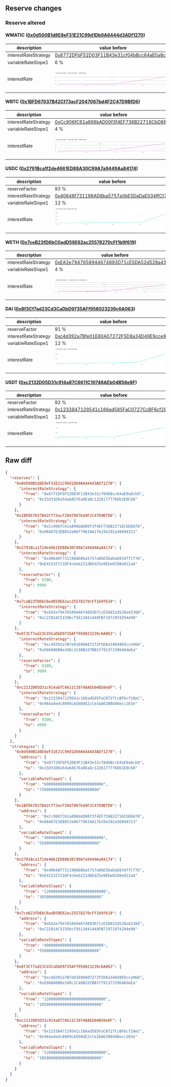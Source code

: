 ## Reserve changes

### Reserve altered

#### WMATIC ([0x0d500B1d8E8eF31E21C99d1Db9A6444d3ADf1270](https://polygonscan.com/address/0x0d500B1d8E8eF31E21C99d1Db9A6444d3ADf1270))

| description | value before | value after |
| --- | --- | --- |
| interestRateStrategy | [0x8772DFbF52D03F11B43e31cf04bBcc64aE0a8cb9](https://polygonscan.com/address/0x8772DFbF52D03F11B43e31cf04bBcc64aE0a8cb9) | [0x15d31D8a5da6A57Ea8EaDc12261777768b1E8C60](https://polygonscan.com/address/0x15d31D8a5da6A57Ea8EaDc12261777768b1E8C60) |
| variableRateSlope1 | 6 % | 7.5 % |
| interestRate | ![before](/.assets/77143c5a46b25bf69c298cbf04d18950d2149abe.svg) | ![after](/.assets/3edc0e07b861ca00a640e0f8226eec527c8b8a7e.svg) |

#### WBTC ([0x1BFD67037B42Cf73acF2047067bd4F2C47D9BfD6](https://polygonscan.com/address/0x1BFD67037B42Cf73acF2047067bd4F2C47D9BfD6))

| description | value before | value after |
| --- | --- | --- |
| interestRateStrategy | [0xCc906fC61a896bAD00f3f4EF736B22716CbD8878](https://polygonscan.com/address/0xCc906fC61a896bAD00f3f4EF736B22716CbD8878) | [0x08487E1EB852e06779634A176194192a36894313](https://polygonscan.com/address/0x08487E1EB852e06779634A176194192a36894313) |
| variableRateSlope1 | 4 % | 5.5 % |
| interestRate | ![before](/.assets/7e821ac7373e4183e9b22ee67a28713cdaaf813a.svg) | ![after](/.assets/84e3a03a9186ac92e165faf074bb8b82f37ccd3b.svg) |

#### USDC ([0x2791Bca1f2de4661ED88A30C99A7a9449Aa84174](https://polygonscan.com/address/0x2791Bca1f2de4661ED88A30C99A7a9449Aa84174))

| description | value before | value after |
| --- | --- | --- |
| reserveFactor | 93 % | 99.99 % |
| interestRateStrategy | [0x40648f731198AD8ba5757a0bE5DaDaE034ffCf76](https://polygonscan.com/address/0x40648f731198AD8ba5757a0bE5DaDaE034ffCf76) | [0xE41515721DF4c6eb221d6Ed25e9Ebe0108e822aA](https://polygonscan.com/address/0xE41515721DF4c6eb221d6Ed25e9Ebe0108e822aA) |
| variableRateSlope1 | 12 % | 10.5 % |
| interestRate | ![before](/.assets/6f633d9077d080479568e5342fc14c4507401d2f.svg) | ![after](/.assets/b61b9f647552ebe6f942e81eef7976081feb6193.svg) |

#### WETH ([0x7ceB23fD6bC0adD59E62ac25578270cFf1b9f619](https://polygonscan.com/address/0x7ceB23fD6bC0adD59E62ac25578270cFf1b9f619))

| description | value before | value after |
| --- | --- | --- |
| interestRateStrategy | [0xEA2e7947658944674893D71cE5DA52d528a43388](https://polygonscan.com/address/0xEA2e7947658944674893D71cE5DA52d528a43388) | [0xC22014C5159bcf56110414A9FB71971974294e98](https://polygonscan.com/address/0xC22014C5159bcf56110414A9FB71971974294e98) |
| variableRateSlope1 | 4 % | 5.5 % |
| interestRate | ![before](/.assets/1d6c5171b782bed1b660027d0e32763551b52b0b.svg) | ![after](/.assets/bd75b3f080495d9266b89bbcb3939640f40b1510.svg) |

#### DAI ([0x8f3Cf7ad23Cd3CaDbD9735AFf958023239c6A063](https://polygonscan.com/address/0x8f3Cf7ad23Cd3CaDbD9735AFf958023239c6A063))

| description | value before | value after |
| --- | --- | --- |
| reserveFactor | 91 % | 99.99 % |
| interestRateStrategy | [0xc4d392a7Bfe01E80A07272F5D8a34D49E9cce966](https://polygonscan.com/address/0xc4d392a7Bfe01E80A07272F5D8a34D49E9cce966) | [0xE66886B0e34Dc1C40B2d7BB1ff9137339648deEa](https://polygonscan.com/address/0xE66886B0e34Dc1C40B2d7BB1ff9137339648deEa) |
| variableRateSlope1 | 12 % | 10.5 % |
| interestRate | ![before](/.assets/9566c6dd3a1bea1498b3908b4be8b94c971a839d.svg) | ![after](/.assets/fc910560168602bfedc772effff9dc413e85716c.svg) |

#### USDT ([0xc2132D05D31c914a87C6611C10748AEb04B58e8F](https://polygonscan.com/address/0xc2132D05D31c914a87C6611C10748AEb04B58e8F))

| description | value before | value after |
| --- | --- | --- |
| reserveFactor | 92 % | 99.99 % |
| interestRateStrategy | [0x1233847129541c166ad585FaC0727CcBF6cf28eC](https://polygonscan.com/address/0x1233847129541c166ad585FaC0727CcBF6cf28eC) | [0x964a4edc8009cA560dE2cCe1bA6300d48ecc203e](https://polygonscan.com/address/0x964a4edc8009cA560dE2cCe1bA6300d48ecc203e) |
| variableRateSlope1 | 12 % | 10.5 % |
| interestRate | ![before](/.assets/ad5d77509bc0670471c898f81b8247410aaa1df4.svg) | ![after](/.assets/832056c5574a9da231dc39c6786eec7f22003ea6.svg) |

## Raw diff

```json
{
  "reserves": {
    "0x0d500B1d8E8eF31E21C99d1Db9A6444d3ADf1270": {
      "interestRateStrategy": {
        "from": "0x8772DFbF52D03F11B43e31cf04bBcc64aE0a8cb9",
        "to": "0x15d31D8a5da6A57Ea8EaDc12261777768b1E8C60"
      }
    },
    "0x1BFD67037B42Cf73acF2047067bd4F2C47D9BfD6": {
      "interestRateStrategy": {
        "from": "0xCc906fC61a896bAD00f3f4EF736B22716CbD8878",
        "to": "0x08487E1EB852e06779634A176194192a36894313"
      }
    },
    "0x2791Bca1f2de4661ED88A30C99A7a9449Aa84174": {
      "interestRateStrategy": {
        "from": "0x40648f731198AD8ba5757a0bE5DaDaE034ffCf76",
        "to": "0xE41515721DF4c6eb221d6Ed25e9Ebe0108e822aA"
      },
      "reserveFactor": {
        "from": 9300,
        "to": 9999
      }
    },
    "0x7ceB23fD6bC0adD59E62ac25578270cFf1b9f619": {
      "interestRateStrategy": {
        "from": "0xEA2e7947658944674893D71cE5DA52d528a43388",
        "to": "0xC22014C5159bcf56110414A9FB71971974294e98"
      }
    },
    "0x8f3Cf7ad23Cd3CaDbD9735AFf958023239c6A063": {
      "interestRateStrategy": {
        "from": "0xc4d392a7Bfe01E80A07272F5D8a34D49E9cce966",
        "to": "0xE66886B0e34Dc1C40B2d7BB1ff9137339648deEa"
      },
      "reserveFactor": {
        "from": 9100,
        "to": 9999
      }
    },
    "0xc2132D05D31c914a87C6611C10748AEb04B58e8F": {
      "interestRateStrategy": {
        "from": "0x1233847129541c166ad585FaC0727CcBF6cf28eC",
        "to": "0x964a4edc8009cA560dE2cCe1bA6300d48ecc203e"
      },
      "reserveFactor": {
        "from": 9200,
        "to": 9999
      }
    }
  },
  "strategies": {
    "0x0d500B1d8E8eF31E21C99d1Db9A6444d3ADf1270": {
      "address": {
        "from": "0x8772DFbF52D03F11B43e31cf04bBcc64aE0a8cb9",
        "to": "0x15d31D8a5da6A57Ea8EaDc12261777768b1E8C60"
      },
      "variableRateSlope1": {
        "from": "60000000000000000000000000",
        "to": "75000000000000000000000000"
      }
    },
    "0x1BFD67037B42Cf73acF2047067bd4F2C47D9BfD6": {
      "address": {
        "from": "0xCc906fC61a896bAD00f3f4EF736B22716CbD8878",
        "to": "0x08487E1EB852e06779634A176194192a36894313"
      },
      "variableRateSlope1": {
        "from": "40000000000000000000000000",
        "to": "55000000000000000000000000"
      }
    },
    "0x2791Bca1f2de4661ED88A30C99A7a9449Aa84174": {
      "address": {
        "from": "0x40648f731198AD8ba5757a0bE5DaDaE034ffCf76",
        "to": "0xE41515721DF4c6eb221d6Ed25e9Ebe0108e822aA"
      },
      "variableRateSlope1": {
        "from": "120000000000000000000000000",
        "to": "105000000000000000000000000"
      }
    },
    "0x7ceB23fD6bC0adD59E62ac25578270cFf1b9f619": {
      "address": {
        "from": "0xEA2e7947658944674893D71cE5DA52d528a43388",
        "to": "0xC22014C5159bcf56110414A9FB71971974294e98"
      },
      "variableRateSlope1": {
        "from": "40000000000000000000000000",
        "to": "55000000000000000000000000"
      }
    },
    "0x8f3Cf7ad23Cd3CaDbD9735AFf958023239c6A063": {
      "address": {
        "from": "0xc4d392a7Bfe01E80A07272F5D8a34D49E9cce966",
        "to": "0xE66886B0e34Dc1C40B2d7BB1ff9137339648deEa"
      },
      "variableRateSlope1": {
        "from": "120000000000000000000000000",
        "to": "105000000000000000000000000"
      }
    },
    "0xc2132D05D31c914a87C6611C10748AEb04B58e8F": {
      "address": {
        "from": "0x1233847129541c166ad585FaC0727CcBF6cf28eC",
        "to": "0x964a4edc8009cA560dE2cCe1bA6300d48ecc203e"
      },
      "variableRateSlope1": {
        "from": "120000000000000000000000000",
        "to": "105000000000000000000000000"
      }
    }
  }
}
```
